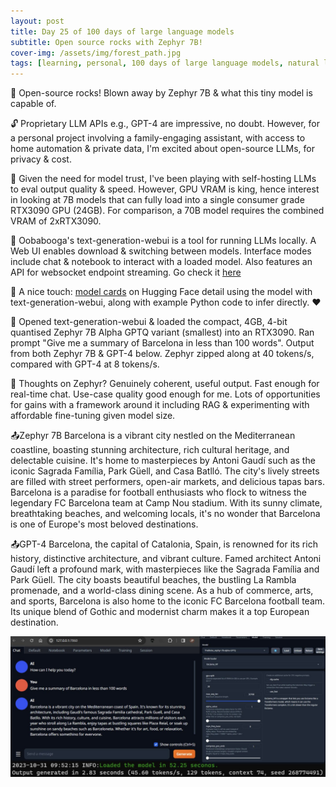 ```yaml
---
layout: post
title: Day 25 of 100 days of large language models
subtitle: Open source rocks with Zephyr 7B!
cover-img: /assets/img/forest_path.jpg
tags: [learning, personal, 100 days of large language models, natural language processing, machine learning, artificial intelligence]
---
```

🚀 Open-source rocks! Blown away by Zephyr 7B & what this tiny model is capable of.

🔓 Proprietary LLM APIs e.g., GPT-4 are impressive, no doubt. However, for a personal project involving a family-engaging assistant, with access to home automation & private data, I'm excited about open-source LLMs, for privacy & cost.

🎲 Given the need for model trust, I've been playing with self-hosting LLMs to eval output quality & speed. However, GPU VRAM is king, hence interest in looking at 7B models that can fully load into a single consumer grade RTX3090 GPU (24GB). For comparison, a 70B model requires the combined VRAM of 2xRTX3090.

🔧 Oobabooga's text-generation-webui is a tool for running LLMs locally. A Web UI enables download & switching between models. Interface modes include chat & notebook to interact with a loaded model. Also features an API for websocket endpoint streaming. Go check it [here](https://github.com/oobabooga/text-generation-webui)

🤗 A nice touch: [model cards](https://huggingface.co/TheBloke/zephyr-7B-alpha-GPTQ) on Hugging Face detail using the model with text-generation-webui, along with example Python code to infer directly. ❤️

🧪 Opened text-generation-webui & loaded the compact, 4GB, 4-bit quantised Zephyr 7B Alpha GPTQ variant (smallest) into an RTX3090. Ran prompt "Give me a summary of Barcelona in less than 100 words". Output from both Zephyr 7B & GPT-4 below. Zephyr zipped along at 40 tokens/s, compared with GPT-4 at 8 tokens/s.

💭 Thoughts on Zephyr? Genuinely coherent, useful output. Fast enough for real-time chat. Use-case quality good enough for me. Lots of opportunities for gains with a framework around it including RAG & experimenting with affordable fine-tuning given model size.
 
📤Zephyr 7B
Barcelona is a vibrant city nestled on the Mediterranean coastline, boasting stunning architecture, rich cultural heritage, and delectable cuisine. It's home to masterpieces by Antoni Gaudí such as the iconic Sagrada Família, Park Güell, and Casa Batlló. The city's lively streets are filled with street performers, open-air markets, and delicious tapas bars. Barcelona is a paradise for football enthusiasts who flock to witness the legendary FC Barcelona team at Camp Nou stadium. With its sunny climate, breathtaking beaches, and welcoming locals, it's no wonder that Barcelona is one of Europe's most beloved destinations.

📤GPT-4
Barcelona, the capital of Catalonia, Spain, is renowned for its rich history, distinctive architecture, and vibrant culture. Famed architect Antoni Gaudí left a profound mark, with masterpieces like the Sagrada Família and Park Güell. The city boasts beautiful beaches, the bustling La Rambla promenade, and a world-class dining scene. As a hub of commerce, arts, and sports, Barcelona is also home to the iconic FC Barcelona football team. Its unique blend of Gothic and modernist charm makes it a top European destination.

![](../assets/img/text-gen-webui.png)